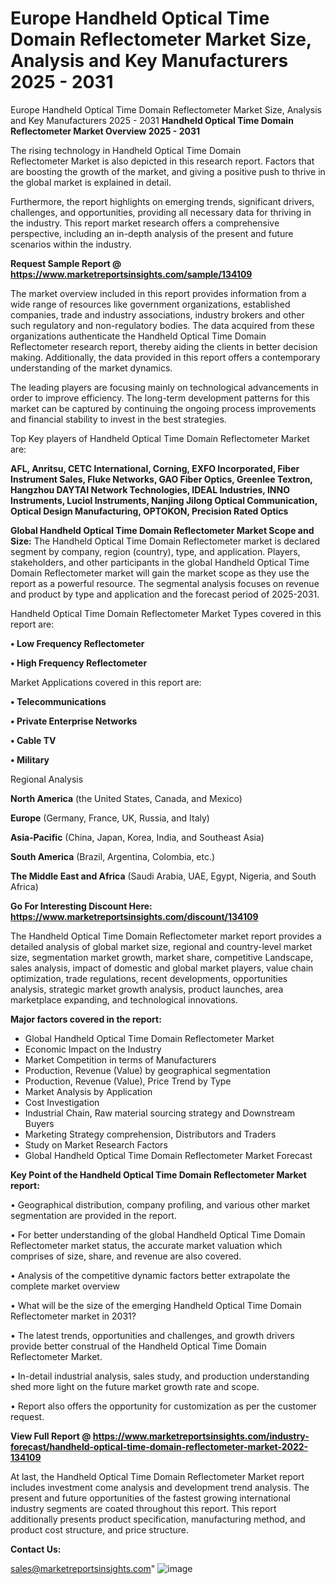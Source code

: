 # Europe Handheld Optical Time Domain Reflectometer Market Size, Analysis and Key Manufacturers 2025 - 2031
Europe Handheld Optical Time Domain Reflectometer Market Size, Analysis and Key Manufacturers 2025 - 2031
<Strong> Handheld Optical Time Domain Reflectometer Market Overview 2025 - 2031</strong>

The rising technology in Handheld Optical Time Domain Reflectometer Market is also depicted in this research report. Factors that are boosting the growth of the market, and giving a positive push to thrive in the global market is explained in detail.

Furthermore, the report highlights on emerging trends, significant drivers, challenges, and opportunities, providing all necessary data for thriving in the industry. This report market research offers a comprehensive perspective, including an in-depth analysis of the present and future scenarios within the industry.

<strong>Request Sample Report @ <a href=https://www.marketreportsinsights.com/sample/134109>https://www.marketreportsinsights.com/sample/134109</a></strong>

The market overview included in this report provides information from a wide range of resources like government organizations, established companies, trade and industry associations, industry brokers and other such regulatory and non-regulatory bodies. The data acquired from these organizations authenticate the Handheld Optical Time Domain Reflectometer research report, thereby aiding the clients in better decision making. Additionally, the data provided in this report offers a contemporary understanding of the market dynamics.

The leading players are focusing mainly on technological advancements in order to improve efficiency. The long-term development patterns for this market can be captured by continuing the ongoing process improvements and financial stability to invest in the best strategies.

Top Key players of Handheld Optical Time Domain Reflectometer Market are:

<strong>AFL, Anritsu, CETC International, Corning, EXFO Incorporated, Fiber Instrument Sales, Fluke Networks, GAO Fiber Optics, Greenlee Textron, Hangzhou DAYTAI Network Technologies, IDEAL Industries, INNO Instruments, Luciol Instruments, Nanjing Jilong Optical Communication, Optical Design Manufacturing, OPTOKON, Precision Rated Optics</strong>

<strong><b>Global Handheld Optical Time Domain Reflectometer Market Scope and Size:</b></strong>
The Handheld Optical Time Domain Reflectometer market is declared segment by company, region (country), type, and application. Players, stakeholders, and other participants in the global Handheld Optical Time Domain Reflectometer market will gain the market scope as they use the report as a powerful resource. The segmental analysis focuses on revenue and product by type and application and the forecast period of 2025-2031.

Handheld Optical Time Domain Reflectometer Market Types covered in this report are:

<strong>• Low Frequency Reflectometer

• High Frequency Reflectometer</strong>

Market Applications covered in this report are:

<strong>• Telecommunications

• Private Enterprise Networks

• Cable TV

• Military</strong> 

Regional Analysis

<strong>North America</strong> (the United States, Canada, and Mexico)

<strong>Europe</strong> (Germany, France, UK, Russia, and Italy)

<strong>Asia-Pacific</strong> (China, Japan, Korea, India, and Southeast Asia)

<strong>South America</strong> (Brazil, Argentina, Colombia, etc.)

<strong>The Middle East and Africa</strong> (Saudi Arabia, UAE, Egypt, Nigeria, and South Africa)

<strong>Go For Interesting Discount Here: <a href=https://www.marketreportsinsights.com/discount/134109>https://www.marketreportsinsights.com/discount/134109</a></strong>

The Handheld Optical Time Domain Reflectometer market report provides a detailed analysis of global market size, regional and country-level market size, segmentation market growth, market share, competitive Landscape, sales analysis, impact of domestic and global market players, value chain optimization, trade regulations, recent developments, opportunities analysis, strategic market growth analysis, product launches, area marketplace expanding, and technological innovations.

<strong><b>Major factors covered in the report:</b></strong>
<ul>
  <li>Global Handheld Optical Time Domain Reflectometer Market </li>
  <li>Economic Impact on the Industry</li>
  <li>Market Competition in terms of Manufacturers</li>
  <li>Production, Revenue (Value) by geographical segmentation</li>
  <li>Production, Revenue (Value), Price Trend by Type</li>
  <li>Market Analysis by Application</li>
  <li>Cost Investigation</li>
  <li>Industrial Chain, Raw material sourcing strategy and Downstream Buyers</li>
  <li>Marketing Strategy comprehension, Distributors and Traders</li>
  <li>Study on Market Research Factors</li>
  <li>Global Handheld Optical Time Domain Reflectometer Market Forecast</li>
</ul>

<strong><b>Key Point of the Handheld Optical Time Domain Reflectometer Market report:</b></strong>

• Geographical distribution, company profiling, and various other market segmentation are provided in the report.

• For better understanding of the global Handheld Optical Time Domain Reflectometer market status, the accurate market valuation which comprises of size, share, and revenue are also covered.

• Analysis of the competitive dynamic factors better extrapolate the complete market overview

• What will be the size of the emerging Handheld Optical Time Domain Reflectometer market in 2031?

• The latest trends, opportunities and challenges, and growth drivers provide better construal of the Handheld Optical Time Domain Reflectometer Market.

• In-detail industrial analysis, sales study, and production understanding shed more light on the future market growth rate and scope.

• Report also offers the opportunity for customization as per the customer request.

<strong><b>View Full Report @ <a href=https://www.marketreportsinsights.com/industry-forecast/handheld-optical-time-domain-reflectometer-market-2022-134109>https://www.marketreportsinsights.com/industry-forecast/handheld-optical-time-domain-reflectometer-market-2022-134109</a></b></strong>


At last, the Handheld Optical Time Domain Reflectometer Market report includes investment come analysis and development trend analysis. The present and future opportunities of the fastest growing international industry segments are coated throughout this report. This report additionally presents product specification, manufacturing method, and product cost structure, and price structure.

<strong>Contact Us:</strong>

sales@marketreportsinsights.com"
![image](https://github.com/user-attachments/assets/426eaf80-e7ec-4a37-a164-6f77e8946f69)
